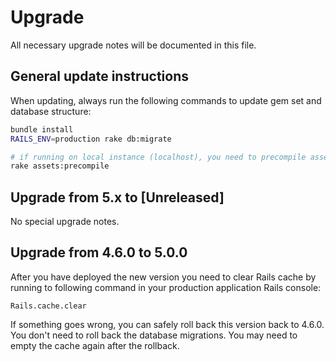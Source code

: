 # Upgrade

All necessary upgrade notes will be documented in this file.

## General update instructions

When updating, always run the following commands to update gem set and database structure:

```bash
bundle install
RAILS_ENV=production rake db:migrate

# if running on local instance (localhost), you need to precompile assets using once update is done:
rake assets:precompile
```

## Upgrade from 5.x to [Unreleased]

No special upgrade notes.

## Upgrade from 4.6.0 to 5.0.0

After you have deployed the new version you need to clear Rails cache by running to following command in your production application Rails console:

```
Rails.cache.clear
```

If something goes wrong, you can safely roll back this version back to 4.6.0. You don't need to roll back the database migrations. You may need to empty the cache again after the rollback.
